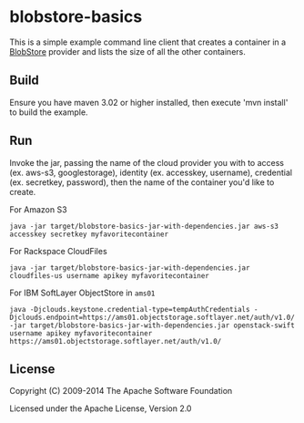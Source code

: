 # blobstore-basics

This is a simple example command line client that creates a container in a [BlobStore](http://jclouds.apache.org/start/blobstore/) provider and lists the size of all the other containers.

## Build

Ensure you have maven 3.02 or higher installed, then execute 'mvn install' to build the example.

## Run

Invoke the jar, passing the name of the cloud provider you with to access (ex. aws-s3, googlestorage), identity (ex. accesskey, username), credential (ex. secretkey, password), then the name of the container you'd like to create.

For Amazon S3

    java -jar target/blobstore-basics-jar-with-dependencies.jar aws-s3 accesskey secretkey myfavoritecontainer

For Rackspace CloudFiles

    java -jar target/blobstore-basics-jar-with-dependencies.jar cloudfiles-us username apikey myfavoritecontainer

For IBM SoftLayer ObjectStore in `ams01`

    java -Djclouds.keystone.credential-type=tempAuthCredentials -Djclouds.endpoint=https://ams01.objectstorage.softlayer.net/auth/v1.0/ -jar target/blobstore-basics-jar-with-dependencies.jar openstack-swift username apikey myfavoritecontainer https://ams01.objectstorage.softlayer.net/auth/v1.0/

## License

Copyright (C) 2009-2014 The Apache Software Foundation

Licensed under the Apache License, Version 2.0 
